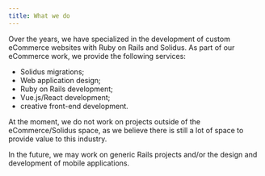 ```yaml
---
title: What we do
---
```


Over the years, we have specialized in the development of custom eCommerce websites with Ruby on
Rails and Solidus. As part of our eCommerce work, we provide the following services:

* Solidus migrations;
* Web application design;
* Ruby on Rails development;
* Vue.js/React development;
* creative front-end development.

At the moment, we do not work on projects outside of the eCommerce/Solidus space, as we believe
there is still a lot of space to provide value to this industry.

In the future, we may work on generic Rails projects and/or the design and development of mobile
applications.
